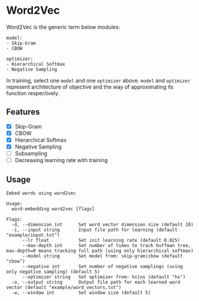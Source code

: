 # Word2Vec

Word2Vec is the generic term below modules:

```
model:
- Skip-Gram
- CBOW

optimizer:
- Hierarchical Softmax
- Negative Sampling
```

In training, select one `model` and one `optimizer` above. `model` and `optimizer` represent architecture of objective and the way of approximating its function respectively.

## Features

- [x] Skip-Gram
- [x] CBOW
- [x] Hierarchical Softmax
- [x] Negative Sampling
- [ ] Subsampling
- [ ] Decreasing learning rate with training

## Usage

```
Embed words using word2vec

Usage:
  word-embedding word2vec [flags]

Flags:
  -d, --dimension int      Set word vector dimension size (default 10)
  -i, --input string       Input file path for learning (default "example/input.txt")
      --lr float           Set init learning rate (default 0.025)
      --max-depth int      Set number of times to track huffman tree, max-depth=0 means tracking full path (using only hierarchical softmax)
      --model string       Set model from: skip-gram|cbow (default "cbow")
      --negative int       Set number of negative samplings (using only negative sampling) (default 5)
      --optimizer string   Set optimizer from: hs|ns (default "hs")
  -o, --output string      Output file path for each learned word vector (default "example/word_vectors.txt")
  -w, --window int         Set window size (default 5)
```
